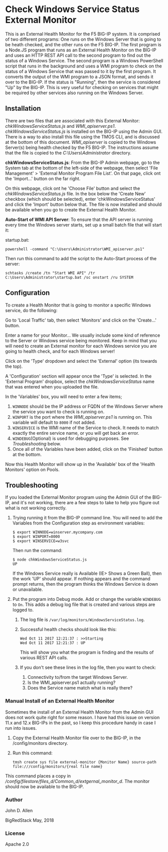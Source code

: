 # Check Windows Service Status External Monitor

This is an External Health Monitor for the F5 BIG-IP system. It is comprised of two different programs:  One runs on the Windows Server that is going to be heath checked, and the other runs on the F5 BIG-IP. The first program is a Node.JS program that runs as an External Health Monitor on the BIG-IP and uses an HTTP REST API call to the second program to find out the status of a Windows Service. The second program is a Windows PowerShell script that runs in the background and uses a WMI program to check on the status of a Windows Service that was passed to it by the first program. It converts the output of the WMI program to a JSON format, and sends it over to the BIG-IP.  If the status is "Running", then the service is considered "Up" by the BIG-IP.  This is very useful for checking on services that might be required by other services also running on the Windows Server.


## Installation

There are two files that are associated with this External Monitor:  *chkWindowsServiceStatus.js* and *WMI_apiserver.ps1*. *chkWindowsServiceStatus.js* is installed on the BIG-IP using the Admin GUI.  There is a way to also install this file using the TMOS CLI, and is discussed at the bottom of this document.  *WMI_apiserver* is copied to the Windows Server(s) being health checked by the F5 BIG-IP.  The instructions assume that the file is copied to the *C:\Users\Administrator* directory.

**chkWindowsServiceStatus.js**: From the BIG-IP Admin webpage, go to the System tab at the bottom of the left-side of the webpage, then select 'File Management' > 'External Monitor Program File List'.  On that page, click ont the 'Import...' button on the far right.

On this webpage, click ont he 'Choose File' button and select the *chkWindowsServiceStatus.js* file. In the box below the 'Create New' checkbox (which should be selected), enter 'chkWindowsServiceStatus' and click the 'Import' button below that.  The file is now installed and should be available when you go to create the External Health Monitor.

**Auto-Start of WMI API Server**:  To ensure that the API server is running every time the Windows server starts, set up a small batch file that will start it:

startup.bat:

```
powershell -command "C:\Users\Administrator\WMI_apiserver.ps1"
```

Then run this command to add the script to the Auto-Start process of the server:

```
schtasks /create /tn "Start WMI API" /tr C:\Users\Administrator\startup.bat /sc onstart /ru SYSTEM
```


## Configuration

To create a Health Monitor that is going to monitor a specific Windows service, do the following:

Go to 'Local Traffic' tab, then select 'Monitors' and click on the 'Create...' button.

Enter a name for your Monitor... We usually include some kind of reference to the Server or Windows service being monitored.  Keep in mind that you will need to create an External monitor for each Windows service you are going to health check, and for each Windows server!

Click on the 'Type' dropdown and select the 'External' option (its towards the top).

A 'Configuration' section will appear once the 'Type' is selected. In the 'External Program' dropbox, select the *chkWindowsServiceStatus* name that was entered when you uploaded the file.

In the 'Variables' box, you will need to enter a few items;

1. `WINNODE` should be the IP address or FQDN of the Windows Server where the service you want to check is running on. 
2. `WINPORT` is the port where the *WMI_apiserver.ps1* is running on. This variable will default to `8000` if not added.
3. `WINSERVICE` is the WMI name of the Service to check. It needs to match exactly the entire service name, or you will get back an error.
4. `WINDEBUG`(Optional) is used for debugging purposes. See _Troubleshooting_ below.
5. Once all of the Variables have been added, click on the 'Finished' button at the bottom.

Now this Health Monitor will show up in the 'Available' box of the 'Health Monitors' option on Pools.

## Troubleshooting

If you loaded the External Monitor program using the Admin GUI of the BIG-IP, and it's not working, there are a few steps to take to help you figure out what is not working correctly.

1. Trying running it from the BIG-IP command line.  You will need to add the Variables from the Configuration step as environment variables:

   ```
   $ export WINNODE=winserver.mycompany.com
   $ export WINPORT=8000
   $ export WINSERVICE=w3svc
   ```

   Then run the command:

   ```
   $ node chkWindowsServiceStatus.js
   UP
   ```

   If the Windows Service really is Available (IE> Shows a Green Ball), then the work 'UP' should appear. If nothing appears and the command prompt returns, then the program thinks the Windows Service is down or unavailable.

2. Put the program into Debug mode.  Add or change the variable `WINDEBUG` to `On`.  This adds a debug log file that is created and various steps are logged to.

   1. The log file is `/var/log/monitors/WindowsServiceStatus.log`.

   2. Successful health checks should look like this:

      ```
      Wed Oct 11 2017 12:21:37 : >>Starting
      Wed Oct 11 2017 12:21:37 : UP
      ```

      This will show you what the program is finding and the results of various REST API calls.

   3. If you don't see these lines in the log file, then you want to check:

      1. Connectivity to/from the target Windows Server.
      2. Is the WMI_apiserver.ps1 actually running?
      3. Does the Service name match what is really there?

### Manual Install of an External Health Monitor

Sometimes the install of an External Health Monitor from the Admin GUI does not work quite right for some reason.  I have had this issue on version 11.x and 12.x BIG-IPs in the
past, so I keep this procedure handy in case I run into issues.

1.  Copy the External Health Monitor file over to the BIG-IP, in the /config/monitors directory.

2.  Run this command:

    ```
    tmsh create sys file external-monitor {Monitor Name} source-path file:///config/monitors/{real file name}
    ```
This command places a copy in _/config/filestore/files_d/Common_d/extgernal_monitor_d_. The monitor should now be available to the BIG-IP.

### Author

John D. Allen

BigRedStack
May, 2018

### License

Apache 2.0
